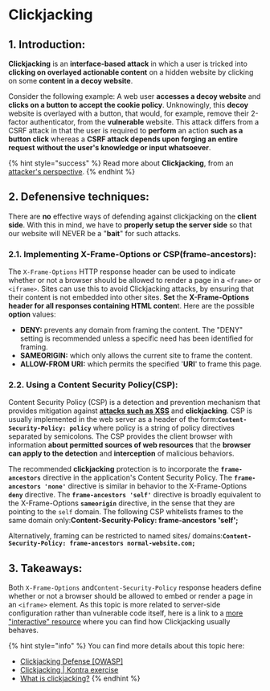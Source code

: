# Clickjacking

## 1. Introduction:

   **Clickjacking** is an **interface-based attack** in which a user is tricked into **clicking on overlayed actionable content** on a hidden website by clicking on some **content in a decoy website**.

Consider the following example: A web user **accesses a decoy website** and **clicks on a button to accept the cookie policy**. Unknowingly, this **decoy** website is overlayed with a button, that would, for example, remove their 2-factor authenticator, from the **vulnerable** website. This attack differs from a CSRF attack in that the user is required to **perform** an action **such as a button click** whereas a **CSRF attack depends upon forging an entire request** **without the user's knowledge or input whatsoever**.

{% hint style="success" %}
Read more about **Clickjacking**, from an [attacker's perspective](https://portswigger.net/web-security/clickjacking).
{% endhint %}

## 2. Defenensive techniques:

There are **no** effective ways of defending against clickjacking on the **client side**. With this in mind, we have to **properly setup the server side** so that our website will NEVER be a "**bait**" for such attacks.

### 2.1. Implementing X-Frame-Options or CSP\(frame-ancestors\):

The `X-Frame-Options` HTTP response header can be used to indicate whether or not a browser should be allowed to render a page in a `<frame>` or `<iframe>`. Sites can use this to avoid Clickjacking attacks, by ensuring that their content is not embedded into other sites. **Set** the **X-Frame-Options header for all responses containing HTML conten**t. Here are the possible **option** values:

* **DENY:**  prevents any domain from framing the content. The "DENY" setting is recommended unless a specific need has been identified for framing.
* **SAMEORIGIN:** which only allows the current site to frame the content.
* **ALLOW-FROM URI:** which permits the specified '**URI**' to frame this page.

### 2.2. Using a Content Security Policy\(CSP\):

 Content Security Policy \(CSP\) is a detection and prevention mechanism that provides mitigation against [**attacks such as XSS**](https://vladtoie.gitbook.io/secure-coding/client-side/xss#2-1-2-implementing-a-content-security-policy-csp) and **clickjacking**. CSP is usually implemented in the web server as a header of the form:**`Content-Security-Policy: policy`** where policy is a string of policy directives separated by semicolons. The CSP provides the client browser with information **about permitted sources of web resources** that the **browser can apply to the detection** and **interception** of malicious behaviors.

 The recommended **clickjacking** protection is to incorporate the **`frame-ancestors`** directive in the application's Content Security Policy. The **`frame-ancestors 'none'`** directive is similar in behavior to the X-Frame-Options **`deny`** directive. The **`frame-ancestors 'self'`** directive is broadly equivalent to the X-Frame-Options **`sameorigin`** directive, in the sense that they are pointing to the `self` domain. The following CSP whitelists frames to the same domain only:**Content-Security-Policy: frame-ancestors 'self';**

 Alternatively, framing can be restricted to named sites/ domains:**`Content-Security-Policy: frame-ancestors normal-website.com;`**

## 3. Takeaways:

Both `X-Frame-Options` and`Content-Security-Policy` response headers define whether or not a browser should be allowed to embed or render a page in an `<iframe>` element. As this topic is more related to server-side configuration rather than vulnerable code itself, here is a link to a [more "interactive" resource](https://application.security/free-application-security-training/owasp-top-10-clickjacking) where you can find how Clickjacking usually behaves. 

{% hint style="info" %}
You can find more details about this topic here:

* [Clickjacking Defense \[OWASP\]](https://cheatsheetseries.owasp.org/cheatsheets/Clickjacking_Defense_Cheat_Sheet.html#defending-with-content-security-policy-csp-frame-ancestors-directive)
* [Clickjacking  \| Kontra exercise](https://application.security/free-application-security-training/owasp-top-10-clickjacking)
* [What is clickjacking?](https://portswigger.net/web-security/clickjacking)
{% endhint %}

